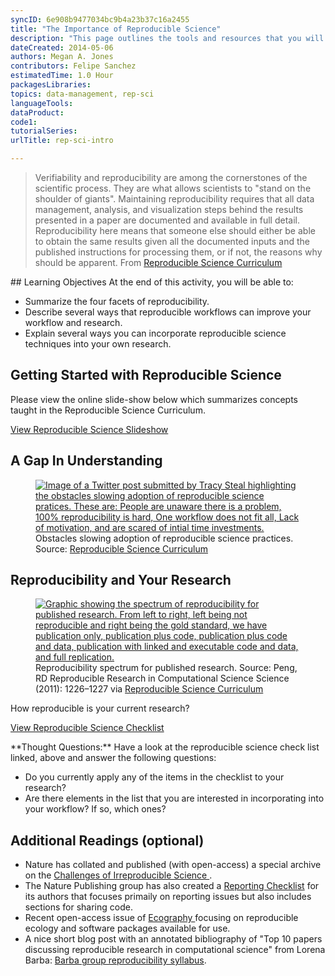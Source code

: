 ```yaml
---
syncID: 6e908b9477034bc9b4a23b37c16a2455 
title: "The Importance of Reproducible Science"
description: "This page outlines the tools and resources that you will need to complete the Data Institute activities."
dateCreated: 2014-05-06
authors: Megan A. Jones
contributors: Felipe Sanchez
estimatedTime: 1.0 Hour
packagesLibraries:
topics: data-management, rep-sci
languageTools:
dataProduct: 
code1:
tutorialSeries:
urlTitle: rep-sci-intro

---
```



> Verifiability and reproducibility are among the cornerstones of the scientific
> process. They are what allows scientists to "stand on the shoulder of giants".
> Maintaining reproducibility requires that all data management, analysis, and
> visualization steps behind the results presented in a paper are documented and
> available in full detail. Reproducibility here means that someone else should
> either be able to obtain the same results given all the documented inputs and
> the published instructions for processing them, or if not, the reasons why
> should be apparent.
From <a href="https://github.com/Reproducible-Science-Curriculum/bosc2015/blob/master/BOSC2015-abstract-ReprSciCurriculum.pdf" target="_blank"> Reproducible Science Curriculum </a>

<div id="ds-objectives" markdown="1">
## Learning Objectives
At the end of this activity, you will be able to:

* Summarize the four facets of reproducibility.
* Describe several ways that reproducible workflows can improve your workflow and research.
* Explain several ways you can incorporate reproducible science techniques into
your own research.
</div>

## Getting Started with Reproducible Science

Please view the online slide-show below which summarizes concepts taught in the
Reproducible Science Curriculum.

<a  class="link--button link--arrow" href="http://neonscience.github.io/slide-shows/intro-reprod-science.html" target="_blank">View Reproducible Science Slideshow</a>

## A Gap In Understanding

<figure>
	<a href="https://raw.githubusercontent.com/NEONScience/NEON-Data-Skills/dev-aten/graphics/reproducible-science/UnderstandingGap_RepSciCur.png">
	<img src="https://raw.githubusercontent.com/NEONScience/NEON-Data-Skills/dev-aten/graphics/reproducible-science/UnderstandingGap_RepSciCur.png"
	alt="Image of a Twitter post submitted by Tracy Steal highlighting the obstacles slowing adoption of reproducible science pratices. These are: People are unaware there is a problem, 100% reproducibility is hard, One workflow does not fit all, Lack of motivation, and are scared of intial time investments.">
	</a>
	<figcaption> Obstacles slowing adoption of reproducible science practices.
	Source: <a href="http://reproducible-science-curriculum.github.io/rr-ropensci-talk/#/6" target="_blank">Reproducible Science Curriculum</a>
	</figcaption>
</figure>

## Reproducibility and Your Research

<figure>
	<a href="https://raw.githubusercontent.com/NEONScience/NEON-Data-Skills/dev-aten/graphics/reproducible-science/Good-better-best_RepSciCur_PengScience.jpg">
	<img src="https://raw.githubusercontent.com/NEONScience/NEON-Data-Skills/dev-aten/graphics/reproducible-science/Good-better-best_RepSciCur_PengScience.jpg"
	alt="Graphic showing the spectrum of reproducibility for published research. From left to right, left being not reproducible and right being the gold standard, we have publication only, publication plus code, publication plus code and data, publication with linked and executable code and data, and full replication.">
	</a>
	<figcaption> Reproducibility spectrum for published research.
	Source: Peng, RD Reproducible Research in Computational Science Science (2011): 1226–1227 via <a href="http://reproducible-science-curriculum.github.io/bosc2015/#/15" target="_blank">Reproducible Science Curriculum</a>
	</figcaption>
</figure>

How reproducible is your current research?

<a class="link--button link--arrow" href="https://github.com/Reproducible-Science-Curriculum/rr-intro/blob/master/checklist.md" target="_blank"> View Reproducible Science Checklist </a>

<div id="ds-dataTip" markdown="1">
**Thought Questions:** Have a look at the reproducible
science check list linked, above and answer the
following questions:

* Do you currently apply any of the items in the checklist to your research?
* Are
there elements in the list that you are interested in incorporating into your
workflow? If so, which ones?
</div>

## Additional Readings (optional)

* Nature has collated and published (with open-access) a special archive on the
<a href="http://www.nature.com/news/reproducibility-1.17552" target="_blank"> Challenges of Irreproducible Science </a>.
* The Nature Publishing group has also created a
<a href="http://www.nature.com/authors/policies/checklist.pdf" target="_blank">Reporting Checklist</a>
for its authors that focuses primaily on reporting issues but also includes
sections for sharing code.
* Recent open-access issue of
<a href="http://onlinelibrary.wiley.com/doi/10.1111/ecog.2016.v39.i4/issuetoc" target="_blank">Ecography </a>
 focusing on reproducible ecology and software packages available for use.
* A nice short blog post with an annotated bibliography of "Top 10 papers discussing reproducible research in computational science" from Lorena Barba: 
<a href="https://hackernoon.com/barba-group-reproducibility-syllabus-e3757ee635cf#.dqvocwxyz" target="_blank"> Barba group reproducibility syllabus</a>.
